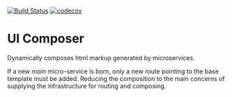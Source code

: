 [![Build Status](https://travis-ci.org/rewe-digital/composer.svg?branch=master)](https://travis-ci.org/rewe-digital/composer) [![codecov](https://codecov.io/gh/rewe-digital/composer/branch/master/graph/badge.svg)](https://codecov.io/gh/rewe-digital/composer)
# UI Composer
Dynamically composes html markup generated by microservices. 

If a new *main* micro-service is born, only a new route pointing to the base template must be added. Reducing the
composition to the main concerns of supplying the infrastructure for routing and composing.
